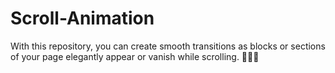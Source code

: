 # Scroll-Animation
With this repository, you can create smooth transitions as blocks or sections of your page elegantly appear or vanish while scrolling. 📜✨🌟
